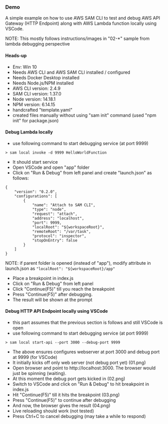 ### Demo

A simple example on how to use AWS SAM CLI to test and debug AWS API Gateway (HTTP Endpoint) along with AWS Lambda function locally using VSCode.

NOTE: This mostly follows instructions/images in "02-\*" sample from lambda debugging perspective

#### Heads-up

- Env: Win 10
- Needs AWS CLI and AWS SAM CLI installed / configured
- Needs Docker Desktop installed
- Needs Node.js/NPM installed
- AWS CLI version: 2.4.9
- SAM CLI version: 1.37.0
- Node version: 14.18.1
- NPM version: 6.14.15
- handcrafted "template.yaml"
- created files manually without using "sam init" command (used "npm init" for package.json)

#### Debug Lambda locally

- use following command to start debugging service (at port 9999)

`> sam local invoke -d 9999 HelloWorldFunction `

- It should start service
- Open VSCode and open "app" folder
- Click on "Run & Debug" from left panel and create "launch.json" as follows:

```
{
    "version": "0.2.0",
    "configurations": [
        {
            "name": "Attach to SAM CLI",
            "type": "node",
            "request": "attach",
            "address": "localhost",
            "port": 9999,
            "localRoot": "${workspaceRoot}",
            "remoteRoot": "/var/task",
            "protocol": "inspector",
            "stopOnEntry": false
        }
    ]
}
```

NOTE: if parent folder is opened (instead of "app"), modify attribute in launch.json as `"localRoot": "${workspaceRoot}/app"`

- Place a breakpoint in index.js
- Click on "Run & Debug" from left panel
- Click "Continue(F5)" till you reach the breakpoint
- Press "Continue(F5)" after debugging.
- The result will be shown at the prompt

#### Debug HTTP API Endpoint locally using VSCode

- this part assumes that the previous section is follows and still VSCode is open
- use following command to start debugging service (at port 9999)

`> sam local start-api --port 3000 --debug-port 9999 `

- The above ensures configures webserver at port 3000 and debug port at 9999 (for VSCode)
- It initially kicks off only web server (not debug port yet) (01.png)
- Open browser and point to http://localhost:3000. The browser would just be spinning (waiting).
- At this moment the debug port gets kicked in (02.png)
- Switch to VSCode and click on "Run & Debug" to hit breakpoint in index.js
- Hit "Continue(F5)" till it hits the breakpoint (03.png)
- Press "Continue(F5)" to continue after debugging
- And now, the browser gives the result (04.png)
- Live reloading should work (not tested)
- Press Ctrl+C to cancel debugging (may take a while to respond)
